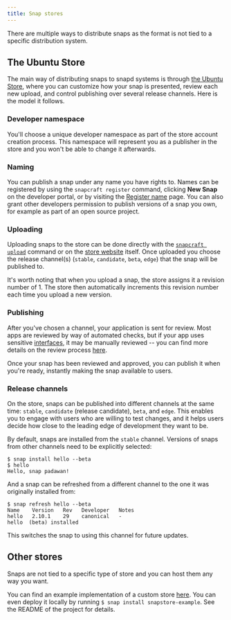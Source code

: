 ```yaml
---
title: Snap stores
---
```


There are multiple ways to distribute snaps as the format is not tied to a specific distribution system.

## The Ubuntu Store

The main way of distributing snaps to snapd systems is through [the Ubuntu Store](https://myapps.developer.ubuntu.com/dev/click-apps/ "Ubuntu store"), where you can customize how your snap is presented, review each new upload, and control publishing over several release channels. Here is the model it follows.

### Developer namespace

You'll choose a unique developer namespace as part of the store account creation process. This namespace will represent you as a publisher in the store and you won't be able to change it afterwards.

### Naming

You can publish a snap under any name you have rights to. Names can be registered by using the `snapcraft register` command, clicking **New Snap** on the developer portal, or by visiting the [Register name](https://myapps.developer.ubuntu.com/dev/click-apps/register-name/ "register name") page. You can also grant other developers permission to publish versions of a snap you own, for example as part of an open source project.

### Uploading

Uploading snaps to the store can be done directly with the [`snapcraft upload`](/docs/build-snaps/publish "snapcraft upload") command or on the [store website](https://myapps.developer.ubuntu.com/dev/click-apps/ "Ubuntu store") itself. Once uploaded you choose the release channel(s) (`stable`, `candidate`, `beta`, `edge`) that the snap will be published to.

It's worth noting that when you upload a snap, the store assigns it a revision number of 1\. The store then automatically increments this revision number each time you upload a new version.

### Publishing

After you've chosen a channel, your application is sent for review. Most apps are reviewed by way of automated checks, but if your app uses sensitive [interfaces](/docs/core/interfaces), it may be manually reviewed -- you can find more details on the review process [here](https://developer.ubuntu.com/en/publish/application-states/).

Once your snap has been reviewed and approved, you can publish it when you're ready, instantly making the snap available to users.

### Release channels

On the store, snaps can be published into different channels at the same time: `stable`, `candidate` (release candidate), `beta`, and `edge`. This enables you to engage with users who are willing to test changes, and it helps users decide how close to the leading edge of development they want to be.

By default, snaps are installed from the `stable` channel. Versions of snaps from other channels need to be explicitly selected:

    $ snap install hello --beta
    $ hello
    Hello, snap padawan!

And a snap can be refreshed from a different channel to the one it was originally installed from:

    $ snap refresh hello --beta
    Name    Version   Rev   Developer   Notes
    hello   2.10.1    29    canonical   -
    hello  (beta) installed

This switches the snap to using this channel for future updates.

## Other stores

Snaps are not tied to a specific type of store and you can host them any way you want.

You can find an example implementation of a custom store [here](https://github.com/noise/snapstore/). You can even deploy it locally by running `$ snap install snapstore-example`. See the README of the project for details.

